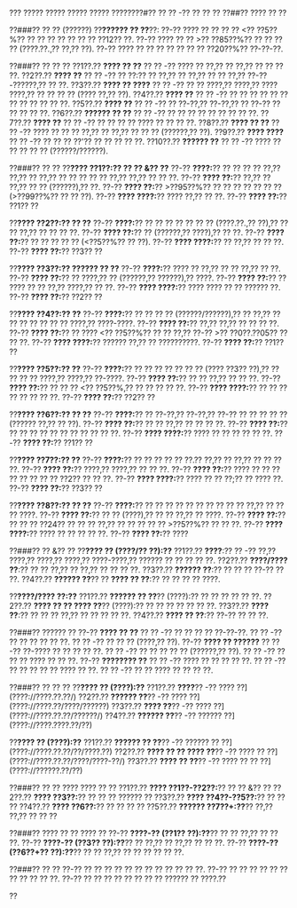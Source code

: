 ??? ????? ????? ????? ????? ????????#?? ?? ?? -?? ?? ?? ??
??##?? ???? ?? ??

??###?? ?? ?? (??????)
??**?????? ?? ??**??:
??-?? ???? ?? ?? ?? ?? <?? ??5??%?? ?? ?? ?? ?? ?? ?? ?? ??12?? ??.
??-?? ???? ?? ?? >?? ??85??%?? ?? ?? ?? ?? (????.??.,?? ??,?? ??).
??-?? ???? ?? ?? ?? ?? ?? ?? ?? ??20??%?? ??-??-??.

??###?? ?? ?? ??
??1??.?? **???? ?? ??**
??  ?? -?? ???? ?? ??,?? ?? ??,?? ?? ?? ?? ??.
??2??.?? **???? ??**
??  ?? -?? ?? ??:?? ?? ??,?? ?? ??,?? ?? ?? ??,?? ??-??-??????,?? ?? ??.
??3??.?? **???? ?? ????**
??  ?? -?? ?? ?? ????,?? ????,?? ???? ????,?? ?? ?? ?? ?? (???? ??,?? ??).
??4??.?? **???? ??**
??  ?? -?? ?? ?? ?? ?? ?? ?? ?? ?? ?? ?? ?? ??.
??5??.?? **???? ??**
??  ?? -?? ?? ??-??,?? ??-??,?? ?? ??-?? ?? ?? ?? ?? ??.
??6??.?? **?????? ?? ??**
??  ?? -?? ?? ?? ?? ?? ?? ?? ?? ?? ??.
??7??.?? **???? ??**
??  ?? -?? ?? ?? ?? ?? ???? ?? ?? ?? ??.
??8??.?? **???? ?? ??**
??  ?? -?? ???? ?? ?? ?? ??,?? ?? ??,?? ?? ?? ?? (??????,?? ??).
??9??.?? **???? ????**
??  ?? -?? ?? ?? ?? ??'?? ?? ?? ?? ?? ??.
??10??.?? **?????? ??**
??   ?? -?? ???? ?? ?? ?? ?? ?? (??????/??????).

??###?? ?? ??
??**???? ??1??:?? ?? ?? &?? ??**
??-?? **????:**?? ?? ?? ?? ?? ??,?? ??,?? ?? ??,?? ?? ?? ?? ?? ?? ??,?? ??,?? ?? ?? ??.
??-?? **???? ??:**?? ??,?? ?? ??,?? ?? ?? (??????),?? ??.
??-?? **???? ??:**?? >??95??%?? ?? ?? ?? ?? ?? ?? ?? (>??99??%?? ?? ?? ??).
??-?? **???? ????:**?? ???? ??,?? ?? ??.
??-?? **???? ??:**?? ??1?? ??

??**???? ??2??:?? ?? ??**
??-?? **????:**?? ?? ?? ?? ?? ?? ?? ?? (????.??.,?? ??),?? ?? ?? ??,?? ?? ?? ?? ??.
??-?? **???? ??:**?? ?? (??????,?? ????),?? ?? ??.
??-?? **???? ??:**?? ?? ?? ?? ?? ?? (<??5??%?? ?? ??).
??-?? **???? ????:**?? ?? ??,?? ?? ?? ??.
??-?? **???? ??:**?? ??3?? ??

??**???? ??3??:?? ?????? ?? ??**
??-?? **????:**?? ???? ?? ??,?? ?? ?? ??,?? ?? ??.
??-?? **???? ??:**?? ?? ????,?? ?? (??????,?? ??????),?? ????.
??-?? **???? ??:**?? ?? ???? ?? ?? ??,?? ????,?? ?? ??.
??-?? **???? ????:**?? ???? ???? ?? ?? ?????? ??.
??-?? **???? ??:**?? ??2?? ??

??**???? ??4??:?? ??**
??-?? **????:**?? ?? ?? ?? ?? (??????/??????),?? ?? ??,?? ?? ?? ?? ?? ?? ?? ?? ????,?? ????-????.
??-?? **???? ??:**?? ??,?? ??,?? ?? ?? ?? ??.
??-?? **???? ??:**?? ?? ???? <?? ??5??%?? ?? ?? ??,?? ??-?? >?? ??0??.??05?? ?? ?? ??.
??-?? **???? ????:**?? ?????? ??,?? ?? ??????????.
??-?? **???? ??:**?? ??1?? ??

??**???? ??5??:?? ??**
??-?? **????:**?? ?? ?? ?? ?? ?? ?? ?? (???? ??3?? ??),?? ?? ?? ?? ?? ????,?? ????,?? ??-????.
??-?? **???? ??:**?? ?? ?? ??,?? ?? ?? ??.
??-?? **???? ??:**?? ?? ?? ?? <?? ??5??%,?? ?? ?? ?? ?? ??.
??-?? **???? ????:**?? ?? ?? ?? ?? ?? ?? ?? ??.
??-?? **???? ??:**?? ??2?? ??

??**???? ??6??:?? ?? ??**
??-?? **????:**?? ?? ??-??,?? ??-??,?? ??-?? ?? ?? ?? ?? ?? (?????? ??,?? ?? ??).
??-?? **???? ??:**?? ?? ?? ??,?? ?? ?? ?? ??.
??-?? **???? ??:**?? ?? ?? ?? ?? ?? ?? ?? ?? ?? ?? ??.
??-?? **???? ????:**?? ???? ?? ?? ?? ?? ?? ??.
??-?? **???? ??:**?? ??1?? ??

??**???? ??7??:?? ??**
??-?? **????:**?? ?? ?? ?? ?? ?? ??.?? ??,?? ?? ??,?? ?? ?? ?? ??.
??-?? **???? ??:**?? ????,?? ????,?? ?? ?? ??.
??-?? **???? ??:**?? ???? ?? ?? ?? ?? ?? ?? ?? ?? ??2?? ?? ?? ??.
??-?? **???? ????:**?? ???? ?? ?? ??;?? ?? ???? ??.
??-?? **???? ??:**?? ??3?? ??

??**???? ??8??:?? ?? ??**
??-?? **????:**?? ?? ?? ?? ?? ?? ?? ?? ?? ?? ?? ??,?? ?? ?? ?? ????.
??-?? **???? ??:**?? ?? ?? (????),?? ?? ?? ??,?? ?? ????.
??-?? **???? ??:**?? ?? ?? ?? ??24?? ?? ?? ?? ??,?? ?? ?? ?? ?? ?? >??5??%?? ?? ?? ??.
??-?? **???? ????:**?? ???? ?? ?? ?? ?? ??.
??-?? **???? ??:**?? ????

??###?? ?? &?? ??
??**???? ?? (????/?? ??):??**
??1??.?? **????**:?? ?? -?? ??,?? ????,?? ????,?? ????,?? ????-????,?? ?????? ?? ?? ?? ?? ??.
??2??.?? **????/???? ??**:?? ?? ?? ??,?? ?? ??,?? ?? ?? ?? ??.
??3??.?? **?????? ??**:?? ?? ?? ?? ??-?? ?? ??.
??4??.?? **?????? ??**?? ?? **???? ?? ??**:?? ?? ?? ?? ?? ????.

??**????/???? ??:??**
??1??.?? **?????? ?? ??**?? (????):?? ?? ?? ?? ?? ?? ??.
??2??.?? **???? ?? ?? ???? ??**?? (????):?? ?? ?? ?? ?? ?? ?? ??.
??3??.?? **???? ??**:?? ?? ?? ?? ??,?? ?? ?? ?? ?? ??.
??4??.?? **???? ?? ??**:?? ??-?? ?? ?? ??.

??###?? ?????? ??
??-?? **???? ?? ??**
?? ?? -?? ?? ?? ?? ?? ??-??-??.
?? ?? -?? ?? ?? ?? ?? ?? ??.
?? ?? -?? ?? ?? ?? (????,?? ??).
??-?? **???? ?? ??????**
?? ?? -?? ??-???? ?? ?? ?? ?? ??.
?? ?? -?? ?? ?? ?? ?? ?? (??????,?? ??).
?? ?? -?? ?? ?? ?? ???? ?? ?? ??.
??-?? **???????? ??**
?? ?? -?? ???? ?? ?? ?? ?? ??.
?? ?? -?? ?? ?? ?? ?? ?? ???? ?? ??.
?? ?? -?? ?? ?? ???? ?? ?? ?? ??.

??###?? ?? ?? ??
??**???? ?? (????):??**
??1??.?? **????**?? -?? ???? ??](????://????.??.??/)
??2??.?? **?????? ??**?? -?? ???? ??](????://????.??/????/??????)
??3??.?? **???? ??**?? -?? ???? ??](????://????.??.??/??????/)
??4??.?? **?????? ??**?? -?? ?????? ??](????://????.????.??/??)

??**???? ?? (????):??**
??1??.?? **?????? ?? ??**?? -?? ?????? ?? ??](????://????.??.??/??/????.??)
??2??.?? **???? ?? ?? ???? ??**?? -?? ???? ?? ??](????://????.??.??/????/????-??/)
??3??.?? **???? ?? ??**?? -?? ???? ?? ?? ??](????://??????.??/??)

??###?? ?? ?? ???? ???? ?? ??
??1??.?? **???? ??1??-??2??:**?? ?? ?? &?? ??
??2??.?? **???? ??3??:**?? ?? ?? ?? ?????? ??
??3??.?? **???? ??4??-??5??:**?? ?? ?? ??
??4??.?? **???? ??6??:**?? ?? ?? ?? ??
??5??.?? **?????? ??7??+:??**?? ??,?? ??,?? ?? ?? ??

??###?? ???? ?? ?? ???? ??
??-?? **????-?? (??1?? ??):??**?? ?? ?? ??,?? ?? ?? ??.
??-?? **????-?? (??3?? ??):??**?? ?? ??,?? ?? ??,?? ?? ?? ??.
??-?? **????-?? (??6??+?? ??):??**?? ?? ?? ??,?? ?? ?? ?? ?? ?? ??.

??###?? ?? ??
??-?? ?? ?? ?? ?? ?? ?? ?? ?? ?? ?? ?? ??.
??-?? ?? ?? ?? ?? ?? ?? ?? ?? ?? ?? ??.
??-?? ?? ?? ?? ?? ?? ?? ?? ?? ?????? ?? ????.??

??